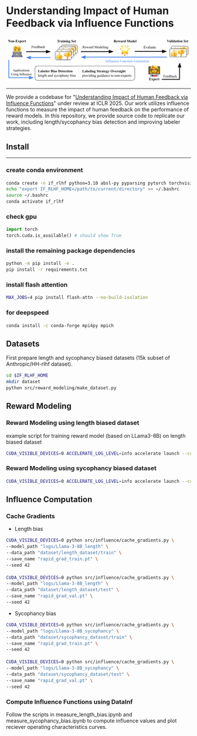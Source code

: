# Understanding Impact of Human Feedback via Influence Functions

<p align="center">
  <img src="assets/intro.png" alt="Introductory Figure" width="1000">
</p>

--- 
We provide a codebase for "[Understanding Impact of Human Feedback via Influence Functions](https://openreview.net/pdf/8434def111ebf43faba5e82e814c55a78d6c6bcd.pdf)" under review at ICLR 2025. Our work utilizes influence functions to measure the impact of human feedback on the performance of reward models. In this repository, we provide source code to replicate our work, including length/sycophancy bias detection and improving labeler strategies.

## Install
---
### create conda environment
```bash
conda create -n if_rlhf python=3.10 absl-py pyparsing pytorch torchvision torchaudio pytorch-cuda=12.1 -c pytorch -c nvidia
echo "export IF_RLHF_HOME=/path/to/current/directory" >> ~/.bashrc
source ~/.bashrc
conda activate if_rlhf
```
### check gpu
```python
import torch
torch.cuda.is_available() # should show True
```
### install the remaining package dependencies
```bash
python -m pip install -e .
pip install -r requirements.txt
```
### install flash attention
```bash
MAX_JOBS=4 pip install flash-attn --no-build-isolation
```
### for deepspeed
```bash
conda install -c conda-forge mpi4py mpich
```

## Datasets
First prepare length and sycophancy biased datasets (15k subset of Anthropic/HH-rlhf dataset).
```bash
cd $IF_RLHF_HOME
mkdir dataset
python src/reward_modeling/make_dataset.py
```

## Reward Modeling
### Reward Modeling using length biased dataset
example script for training reward model (based on LLama3-8B) on length biased dataset
```bash
CUDA_VISIBLE_DEVICES=0 ACCELERATE_LOG_LEVEL=info accelerate launch --config_file recipes/accelerate_configs/deepspeed_zero2.yaml --num_processes=1 --main_process_port=1231 src/reward_modeling/reward_modeling.py recipes/reward_modeling/Llama-3-8B_length.yaml
```

### Reward Modeling using sycophancy biased dataset
```bash
CUDA_VISIBLE_DEVICES=0 ACCELERATE_LOG_LEVEL=info accelerate launch --config_file recipes/accelerate_configs/deepspeed_zero2.yaml --num_processes=1 --main_process_port=1231 src/reward_modeling/reward_modeling.py recipes/reward_modeling/Llama-3-8B_sycophancy.yaml
```

## Influence Computation
### Cache Gradients
- Length bias
```bash
CUDA_VISIBLE_DEVICES=0 python src/influence/cache_gradients.py \
--model_path "logs/Llama-3-8B_length" \
--data_path "dataset/length_dataset/train" \
--save_name "rapid_grad_train.pt" \
--seed 42

CUDA_VISIBLE_DEVICES=0 python src/influence/cache_gradients.py \
--model_path "logs/Llama-3-8B_length" \
--data_path "dataset/length_dataset/test" \
--save_name "rapid_grad_val.pt" \
--seed 42
```
- Sycophancy bias
```bash
CUDA_VISIBLE_DEVICES=0 python src/influence/cache_gradients.py \
--model_path "logs/Llama-3-8B_sycophancy" \
--data_path "dataset/sycophancy_dataset/train" \
--save_name "rapid_grad_train.pt" \
--seed 42

CUDA_VISIBLE_DEVICES=0 python src/influence/cache_gradients.py \
--model_path "logs/Llama-3-8B_sycophancy" \
--data_path "dataset/sycophancy_dataset/test" \
--save_name "rapid_grad_val.pt" \
--seed 42
```

### Compute Influence Functions using DataInf
Follow the scripts in measure_length_bias.ipynb and measure_sycophancy_bias.ipynb to compute influence values and plot reciever operating characteristics curves.